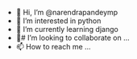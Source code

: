 - 👋 Hi, I’m @narendrapandeymp
- 👀 I’m interested in python
- 🌱 I’m currently learning django
- 💞️# I’m looking to collaborate on ...
- 📫 How to reach me ...

<!---
narendrapandeymp/narendrapandeymp is a ✨ special ✨ repository because its `README.md` (this file) appears on your GitHub profile.
You can click the Preview link to take a look at your changes.
--->
